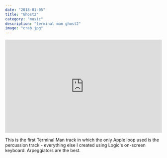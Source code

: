```yaml
---
date: "2018-01-05"
title: "Ghost2"
category: "music"
description: "terminal man ghost2"
image: "crab.jpg"
---
```


<iframe width="100%" height="300" scrolling="no" frameborder="no" src="https://w.soundcloud.com/player/?url=https%3A//api.soundcloud.com/tracks/379326926&amp;color=%23ff5500&amp;auto_play=false&amp;hide_related=false&amp;show_comments=true&amp;show_user=true&amp;show_reposts=false&amp;show_teaser=true&amp;visual=true"></iframe>

This is the first Terminal Man track in which the only Apple loop used is the percussion track - everything else I created using Logic's on-screen keyboard. Arpeggiators are the best.